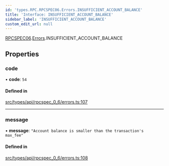 ```yaml
---
id: 'types.RPC.RPCSPEC06.Errors.INSUFFICIENT_ACCOUNT_BALANCE'
title: 'Interface: INSUFFICIENT_ACCOUNT_BALANCE'
sidebar_label: 'INSUFFICIENT_ACCOUNT_BALANCE'
custom_edit_url: null
---
```


[RPCSPEC06](../namespaces/types.RPC.RPCSPEC06.md).[Errors](../namespaces/types.RPC.RPCSPEC06.Errors.md).INSUFFICIENT_ACCOUNT_BALANCE

## Properties

### code

• **code**: `54`

#### Defined in

[src/types/api/rpcspec_0_6/errors.ts:107](https://github.com/starknet-io/starknet.js/blob/v6.23.1/src/types/api/rpcspec_0_6/errors.ts#L107)

---

### message

• **message**: `"Account balance is smaller than the transaction's max_fee"`

#### Defined in

[src/types/api/rpcspec_0_6/errors.ts:108](https://github.com/starknet-io/starknet.js/blob/v6.23.1/src/types/api/rpcspec_0_6/errors.ts#L108)
